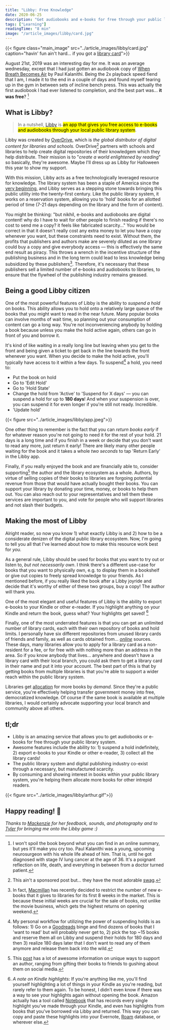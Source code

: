 ```yaml
---
title: "Libby: Free Knowledge"
date: 2020-06-25
description: "Get audiobooks and e-books for free through your public library system with the incredible app, Libby."
tags: ["Learning"]
readingTime: "8 min"
image: "/article_images/libby/card.jpg"
---
```


{{< figure class="main_image" src="../article_images/libby/card.jpg" caption="havin' fun ain't hard... if you got a [library card](https://www.youtube.com/watch?v=p2WdtpNZjnU)">}}

August 21st, 2019 was an interesting day for me. It was an average wednesday, except that I had just gotten an audiobook copy of [When Breath Becomes Air](https://www.goodreads.com/book/show/25899336-when-breath-becomes-air) by Paul Kalanithi. Being the 2x playback speed fiend that I am, I made it to the end in a couple of days and found myself tearing up in the gym in between sets of incline bench press. This was actually the first audiobook I had ever listened to completion, and the best part was... **it was free**? [^1]

## What is Libby?

> In a nutshell, [Libby](https://www.overdrive.com/apps/libby/) is <mark>an app that gives you free access to e-books and audiobooks through your local public library system</mark>.

Libby was created by [OverDrive](https://company.overdrive.com/), which is *the global distributor of digital content for libraries and schools.* OverDrive[^2] partners with schools and libraries to help create digital repositories of their knowledgem which they help distribute. Their mission is to "*create a world enlightened by reading*" so basically, they're awesome. Maybe I'll dress up as Libby for Halloween this year to show my support.

With this mission, Libby acts as a free technologically leveraged resource for knowledge. The library system has been a staple of America since the [very beginning](https://www.sturgislibrary.org/history/oldest-library/#:~:text=The%20Library%20Company%20of%20Philadelphia%2C%20founded%20in%201731%20by%20Benjamin,the%20first%20truly%20public%20library.), and Libby serves as a stepping stone towards bringing this public utility into the twenty-first century. Like the public library system, it works on a reservation system, allowing you to 'hold' books for an allotted period of time (7-21 days depending on the library and the form of content).

You might be thinking: "but nikhil, e-books and audiobooks are digital content! why do I have to wait for other people to finish reading if there's no cost to send me a copy? it feels like fabricated scarcity..." You would be correct in that it doesn't really cost any extra money to let you have a copy whenever you want, but these constraints need to exist. Without them, the profits that publishers and authors make are severely diluted as one library could buy a copy and give everybody access — this is effectively the same end result as piracy. This throws a wrench in the incentive structure of the publishing business and in the long term could lead to less knowledge being subsidized by these publishers[^3]. Therefore, it's necessary that these publishers sell a limited number of e-books and audiobooks to libraries, to ensure that the flywheel of the publishing industry remains greased.

## Being a good Libby citizen

One of the most powerful features of Libby is the ability to *suspend a hold* on books. This ability allows you to hold onto a relatively large queue of the books that you might want to read in the near future. Many popular books can involve months of wait time, so planning out your consumption of content can go a long way. You're not inconveniencing anybody by holding a book because unless you make the hold active again, others can go in front of you and borrow it.

It's kind of like waiting in a really long line but leaving when you get to the front and being given a ticket to get back in the line towards the front whenever you want. When you decide to make the hold active, you'll typically have access to it within a few days. To suspend[^4] a hold, you need to:

- Put the book on hold
- Go to 'Edit Hold'
- Go to 'Hold State'
- Change the hold from 'Active' to 'Suspend for X days' — you can suspend a hold for up to **180 days**! And when your suspension is over, you can suspend it for even longer if you're still not ready. Incredible.
- 'Update hold'


{{< figure src="../article_images/libby/app.jpeg">}}

One other thing to remember is the fact that you can *return books early* if for whatever reason you're not going to need it for the rest of your hold. 21 days is a long time and if you finish in a week or decide that you don't want to read any more, just return it early! There are likely many other people waiting for the book and it takes a whole *two seconds* to tap 'Return Early' in the Libby app.

Finally, if you really enjoyed the book and are financially able to, consider supporting[^5] the author and the library ecosystem as a whole. Authors, by virtue of selling copies of their books to libraries are forgoing potential revenue from those that would have actually bought their books. You can support your library by donating your time, money, or books to help them out. You can also reach out to your representatives and tell them these services are important to you, and vote for people who will support libraries and not slash their budgets.

## Making the most of Libby

Alright reader, so now you know 1) what exactly Libby is and 2) how to be a considerate denizen of the digital public library ecosystem. Now, I'm going to tell you all that I've learned about how to make this resource work best for *you.*

As a general rule, Libby should be used for books that you want to try out or listen to, *but not necessarily own*. I think there's a different use-case for books that you want to physically own, e.g. to display them in a bookshelf or give out copies to freely spread knowledge to your friends. As I mentioned before, if you really liked the book after a Libby joyride and decide that it's worthy of either of these two groups, buy a copy! The author will thank you.

One of the most elegant and useful features of Libby is the ability to export e-books to your Kindle or other e-reader. If you highlight anything on your Kindle and return the book, guess what? Your highlights get saved! [^6]

Finally, one of the most underrated features is that you can get an unlimited number of library cards, each with their own repository of books and hold limits. I personally have six different repositories from unused library cards of friends and family, as well as cards obtained from... [*online*](https://www.reddit.com/r/audiobooks/comments/ad6f33/how_many_libraries_do_you_have_for_your_libby_app/) sources. These days, many libraries allow you to apply for a library card as a non-resident for a fee, or for free with with nothing more than an address in the area. So if you know anybody that lives... anywhere and doesn't have a library card with their local branch, you could ask them to get a library card in their name and put it into your account. The best part of this is that by getting books from multiple libraries is that you're able to support a wider reach within the public library system.

Libraries get [allocation](https://litreactor.com/columns/how-libraries-acquire-books-because-most-people-including-digital-piracy-advocates-dont-seem) for more books by *demand.* Since they're a public service, you're effectively helping transfer government money into free, democratized knowledge. Of course if the same book is available at multiple libraries, I would certainly advocate supporting your local branch and community above all others.

## tl;dr

- Libby is an amazing service that allows you to get audiobooks or e-books for free through your public library system.
- Awesome features include the ability to: 1) suspend a hold indefinitely, 2) export e-books to your Kindle or other e-reader, 3) collect all the library cards!
- The public library system and digital publishing industry co-exist through a necessary, but manufactured scarcity.
- By consuming and showing interest in books within your public library system, you're helping them allocate more books for other intrepid readers.

{{< figure src="../article_images/libby/arthur.gif">}}

## Happy reading! 📖

*Thanks to [Mackenzie](https://littlecurrywurst.com) for her feedback, sounds, and photography and to [Tyler](http://www.tylerjrichards.com/) for bringing me onto the Libby game :}*

[^1]: I won't spoil the book beyond what you can find in an online summary, but yes it'll make you cry too. Paul Kalanithi was a young, upcoming neurosurgeon with his whole life ahead of him. That is, until he got diagnosed with stage IV lung cancer at the age of 36. It's a poignant reflection on life, death, and everything in between from a doctor turned patient.

[^2]: This ain't a sponsored post but... they have the most adorable [swag](https://stores.inksoft.com/the_overdrive_store/shop/home).

[^3]: In fact, [Macmillan](https://www.npr.org/2019/11/01/775150979/you-may-have-to-wait-to-borrow-a-new-e-book-from-the-library) has recently decided to restrict the number of new e-books that it gives to libraries for its first 8 weeks in the market. This is because these initial weeks are crucial for the sale of books, not unlike the movie business, which gets the highest returns on opening weekend.

[^4]: My personal workflow for utilizing the power of suspending holds is as follows: 1) Go on a [Goodreads](https://www.goodreads.com/user/show/36837307-nikhil-thota) binge and find dozens of books that I 'want to read' but will probably never get to, 2) pick the top ~15 books and reserve them all on Libby and suspend their holds for 180 days and then 3) realize 180 days later that I don't want to read any of them anymore and release them back into the wild.

[^5]: This [post](https://www.jzacharypike.com/blog/2020/01/10-ways-to-support-authors-you-love/) has a lot of awesome information on unique ways to support an author, ranging from gifting their books to friends to gushing about them on social media.

[^6]: *A note on Kindle highlights*: If you're anything like me, you'll find yourself highlighting a lot of things in your Kindle as you're reading, but rarely refer to them again. To be honest, I didn't even know if there was a way to see your highlights again without opening the book. Amazon actually has a tool called [Notebook](https://read.amazon.com/notebook) that has records every single highlight you've made through your Kindle, and even has highlights from books that you've borrowed via Libby and returned. This way you can copy and paste these highlights into your Evernote, [Roam](https://roamresearch.com/) database, or wherever else.